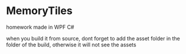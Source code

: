 # MemoryTiles

homework made in WPF C#

when you build it from source, dont forget to add the asset folder in the folder of the build, otherwise it will not see the assets
